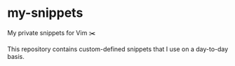 # my-snippets
My private snippets for Vim ✂️

This repository contains custom-defined snippets that I use on a day-to-day basis.
